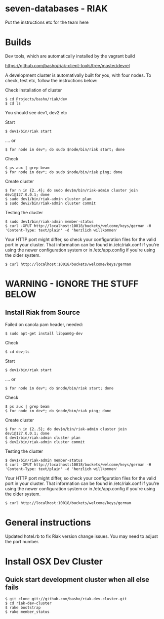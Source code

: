 # seven-databases - RIAK

Put the instructions etc for the team here

# Builds

Dev tools, which are automatically installed by the vagrant build

https://github.com/basho/riak-client-tools/tree/master/devrel

A development cluster is automativally built for you, with four nodes. To check, test etc, follow the instructions below:

Check installation of cluster
```
$ cd Projects/basho/riak/dev
$ cd ls
```
You should see dev1, dev2 etc

Start
```
$ dev1/bin/riak start
```
…. or
```
$ for node in dev*; do sudo $node/bin/riak start; done
```

Check
```
$ ps aux | grep beam
$ for node in dev*; do sudo $node/bin/riak ping; done
```

Create cluster
```
$ for n in {2..4}; do sudo dev$n/bin/riak-admin cluster join dev1@127.0.0.1; done
$ sudo dev1/bin/riak-admin cluster plan
$ sudo dev2/bin/riak-admin cluster commit
```

Testing the cluster
```
$ sudo dev1/bin/riak-admin member-status
$ curl -XPUT http://localhost:10018/buckets/welcome/keys/german -H 'Content-Type: text/plain' -d 'herzlich willkommen'
```

Your HTTP port might differ, so check your configuration files for the valid port in your cluster. That information can be found in /etc/riak.conf if you're using the newer configuration system or in /etc/app.config if you're using the older system.
```
$ curl http://localhost:10018/buckets/welcome/keys/german
```


# WARNING - IGNORE THE STUFF BELOW

## Install Riak from Source
Failed on canola pam header, needed:
```
$ sudo apt-get install libpam0g-dev
```


Check
```
$ cd dev;ls
```

Start
```
$ dev1/bin/riak start
```
…. or
```
$ for node in dev*; do $node/bin/riak start; done
```

Check
```
$ ps aux | grep beam
$ for node in dev*; do $node/bin/riak ping; done
```

Create cluster
```
$ for n in {2..5}; do dev$n/bin/riak-admin cluster join dev1@127.0.0.1; done
$ dev1/bin/riak-admin cluster plan
$ dev2/bin/riak-admin cluster commit
```

Testing the cluster
```
$ dev1/bin/riak-admin member-status
$ curl -XPUT http://localhost:10018/buckets/welcome/keys/german -H 'Content-Type: text/plain' -d 'herzlich willkommen'
```

Your HTTP port might differ, so check your configuration files for the valid port in your cluster. That information can be found in /etc/riak.conf if you're using the newer configuration system or in /etc/app.config if you're using the older system.
```
$ curl http://localhost:10018/buckets/welcome/keys/german
```

# General instructions

Updated hotel.rb to fix Riak version change issues. You may need to adjust the port number.

# Install OSX Dev Cluster
## Quick start development cluster when all else fails
```
$ git clone git://github.com/basho/riak-dev-cluster.git
$ cd riak-dev-cluster
$ rake bootstrap
$ rake member_status
```